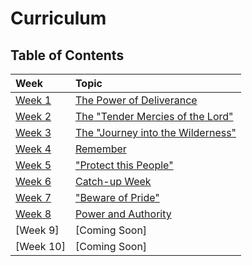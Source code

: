 # Curriculum

## Table of Contents

Week | Topic
:---|:---
[Week 1](weeks/week-1.md) | [The Power of Deliverance](weeks/week-1.md)
[Week 2](weeks/week-2.md) | [The "Tender Mercies of the Lord"](weeks/week-2.md)
[Week 3](weeks/week-3.md) | [The "Journey into the Wilderness"](weeks/week-3.md)
[Week 4](weeks/week-4.md) | [Remember](weeks/week-4.md)
[Week 5](weeks/week-5.md) | ["Protect this People"](weeks/week-5.md)
[Week 6](weeks/week-6.md) | [Catch-up Week](weeks/week-6.md)
[Week 7](weeks/week-7.md) | ["Beware of Pride"](weeks/week-7.md)
[Week 8](weeks/week-8.md) | [Power and Authority](weeks/week-8.md)
[Week 9] | [Coming Soon]
[Week 10] | [Coming Soon]
